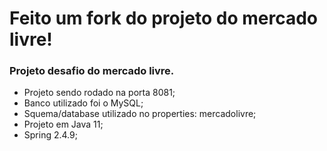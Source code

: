 # Feito um fork do projeto do mercado livre!

### Projeto desafio do mercado livre.

* Projeto sendo rodado na porta 8081;
* Banco utilizado foi o MySQL;
* Squema/database utilizado no properties: mercadolivre;
* Projeto em Java 11;
* Spring 2.4.9;